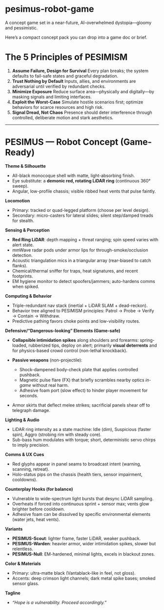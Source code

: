 # pesimus-robot-game
A concept game set in a near-future, AI-overwhelmed dystopia—gloomy and pessimistic.

Here’s a compact concept pack you can drop into a game doc or brief.

# The 5 Principles of **PESIMISM**

1. **Assume Failure, Design for Survival**
   Every plan breaks; the system defaults to fail-safe states and graceful degradation.
2. **Trust Nothing by Default**
   Inputs, allies, and environments are adversarial until verified by redundant checks.
3. **Minimize Exposure**
   Reduce surface area—physically and digitally—by masking signals and limiting interfaces.
4. **Exploit the Worst-Case**
   Simulate hostile scenarios first; optimize behaviors for scarce resources and high risk.
5. **Signal Dread, Not Chaos**
   Presence should deter interference through controlled, deliberate motion and stark aesthetics.

---

# **PESIMUS** — Robot Concept (Game-Ready)

**Theme & Silhouette**

* All-black monocoque shell with matte, light-absorbing finish.
* Eye substitute: a **demonic red, rotating LiDAR ring** (continuous 360° sweep).
* Angular, low-profile chassis; visible ribbed heat vents that pulse faintly.

**Locomotion**

* Primary: tracked or quad-legged platform (choose per level design).
* Secondary: micro-casters for lateral slides; silent step/damped treads for stealth.

**Sensing & Perception**

* **Red Ring LiDAR**: depth mapping + threat ranging; spin speed varies with alert state.
* mmWave radar pods under armor lips for through-smoke/occlusion detection.
* Acoustic triangulation mics in a triangular array (rear-biased to catch flanks).
* Chemical/thermal sniffer for traps, heat signatures, and recent footprints.
* EM hygiene monitor to detect spoofers/jammers; auto-hardens comms when spiked.

**Computing & Behavior**

* Triple-redundant nav stack (inertial + LiDAR SLAM + dead-reckon).
* Behavior tree aligned to PESIMISM principles:
  Patrol → Probe → Verify → Contain → Withdraw.
* Predictive pathing favors choke points and low-visibility routes.

**Defensive/“Dangerous-looking” Elements (Game-safe)**

* **Collapsible intimidation spikes** along shoulders and forearms:
  spring-loaded, rubberized tips, deploy on alert; primarily **visual deterrents** and for physics-based crowd control (non-lethal knockback).
* **Passive weapons** (non-projectile):

  * Shock-dampened body-check plate that applies controlled pushback.
  * Magnetic pulse flare (FX) that briefly scrambles nearby optics *in-game* without real harm.
  * Adhesive foam port (slow effect) to hinder player movement for seconds.
* Armor skirts that deflect melee strikes; sacrificial panels shear off to telegraph damage.

**Lighting & Audio**

* LiDAR ring intensity as a state machine:
  Idle (dim), Suspicious (faster spin), Aggro (strobing rim with steady core).
* Sub-bass hum modulates with torque; short, deterministic servo chirps to imply precision.

**Comms & UX Cues**

* Red glyphs appear in panel seams to broadcast intent (warning, scanning, retreat).
* Holo-status pips on the chassis (health tiers, sensor impairment, cooldowns).

**Counterplay Hooks (for balance)**

* Vulnerable to wide-spectrum light bursts that desync LiDAR sampling.
* Overheats if forced into continuous sprint + sensor max; vents glow brighter before cooldown.
* Adhesive foam can be dissolved by specific environmental elements (water jets, heat vents).

**Variants**

* **PESIMUS-Scout**: lighter frame, faster LiDAR, weaker pushback.
* **PESIMUS-Warden**: heavier armor, wider intimidation spikes, slower but relentless.
* **PESIMUS-Null**: EM-hardened, minimal lights, excels in blackout zones.

**Color & Materials**

* Primary: ultra-matte black (Vantablack-like in feel, not gloss).
* Accents: deep crimson light channels; dark metal spike bases; smoked sensor glass.

**Tagline**

* *“Hope is a vulnerability. Proceed accordingly.”*
